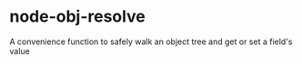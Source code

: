 # node-obj-resolve

A convenience function to safely walk an object tree and get or set a field's value

